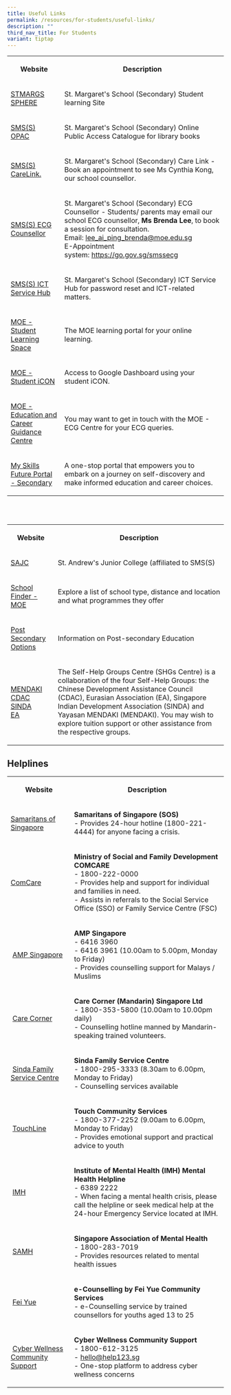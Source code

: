 ```yaml
---
title: Useful Links
permalink: /resources/for-students/useful-links/
description: ""
third_nav_title: For Students
variant: tiptap
---
```

<table style="minWidth: 50px">
<colgroup>
<col>
<col>
</colgroup>
<tbody>
<tr>
<th rowspan="1" colspan="1">
<p>Website</p>
</th>
<th rowspan="1" colspan="1">
<p>Description</p>
</th>
</tr>
<tr>
<td rowspan="1" colspan="1">
<p><a href="https://sites.google.com/moe.edu.sg/stmargssphere/home" rel="noopener noreferrer nofollow" target="_blank">STMARGS SPHERE</a>
</p>
</td>
<td rowspan="1" colspan="1">
<p>St. Margaret's School (Secondary) Student learning Site&nbsp;</p>
</td>
</tr>
<tr>
<td rowspan="1" colspan="1">
<p><a href="https://schoolibrary.moe.edu.sg/stmargaretssec" rel="noopener noreferrer nofollow" target="_blank">SMS(S) OPAC</a>&nbsp;&nbsp;</p>
</td>
<td rowspan="1" colspan="1">
<p>St. Margaret's School (Secondary) Online Public Access Catalogue for library
books&nbsp;</p>
</td>
</tr>
<tr>
<td rowspan="1" colspan="1">
<p><a href="https://go.gov.sg/SMSSCareLink." rel="noopener noreferrer nofollow" target="_blank">SMS(S) CareLink.</a>&nbsp;&nbsp;</p>
</td>
<td rowspan="1" colspan="1">
<p>St. Margaret's School (Secondary) Care Link - Book an appointment to see
Ms Cynthia Kong, our school counsellor.&nbsp;</p>
</td>
</tr>
<tr>
<td rowspan="1" colspan="1">
<p><a href="https://go.gov.sg/smssecg" rel="noopener noreferrer nofollow" target="_blank">SMS(S) ECG Counsellor</a>
</p>
</td>
<td rowspan="1" colspan="1">
<p>St. Margaret's School (Secondary) ECG Counsellor - Students/ parents may
email our school ECG counsellor, <strong>Ms Brenda Lee</strong>, to book
a session for consultation.
<br>Email:&nbsp;<a href="mailto:lee_ai_ping_brenda@moe.edu.sg" rel="noopener noreferrer nofollow" target="_blank">lee_ai_ping_brenda@moe.edu.sg</a>
<br>E-Appointment system:&nbsp;<a href="https://go.gov.sg/smssecg" rel="noopener noreferrer nofollow" target="_blank">https://go.gov.sg/smssecg</a>
</p>
</td>
</tr>
<tr>
<td rowspan="1" colspan="1">
<p><a href="https://form.gov.sg/6241170c01266700127a5b8e" rel="noopener noreferrer nofollow" target="_blank">SMS(S) ICT Service Hub</a>
</p>
</td>
<td rowspan="1" colspan="1">
<p>St. Margaret's School (Secondary) ICT Service Hub for password reset and
ICT-related matters.</p>
</td>
</tr>
<tr>
<td rowspan="1" colspan="1">
<p><a href="https://vle.learning.moe.edu.sg/login" rel="noopener noreferrer nofollow" target="_blank">MOE - Student Learning Space</a>&nbsp;</p>
</td>
<td rowspan="1" colspan="1">
<p>The MOE learning portal for your online learning.&nbsp;</p>
</td>
</tr>
<tr>
<td rowspan="1" colspan="1">
<p><a href="https://workspace.google.com/dashboard" rel="noopener noreferrer nofollow" target="_blank">MOE - Student iCON</a>
</p>
</td>
<td rowspan="1" colspan="1">
<p>Access to Google Dashboard using your student iCON.</p>
</td>
</tr>
<tr>
<td rowspan="1" colspan="1">
<p><a href="mailto:MOE_ECG@moe.gov.sg" rel="noopener noreferrer nofollow" target="_blank">MOE - Education and Career Guidance Centre</a>
</p>
</td>
<td rowspan="1" colspan="1">
<p>You may want to get in touch with the MOE - ECG Centre for your ECG queries.&nbsp;</p>
</td>
</tr>
<tr>
<td rowspan="1" colspan="1">
<p><a href="https://www.myskillsfuture.gov.sg/content/student/en/secondary.html" rel="noopener noreferrer nofollow" target="_blank">My Skills Future Portal - Secondary</a>&nbsp;&nbsp;</p>
</td>
<td rowspan="1" colspan="1">
<p>A one-stop portal that empowers you to embark on a journey on self-discovery
and make informed education and career choices.&nbsp;</p>
</td>
</tr>
</tbody>
</table>
<p>
<br>
<br>
</p>
<table style="minWidth: 50px">
<colgroup>
<col>
<col>
</colgroup>
<tbody>
<tr>
<th rowspan="1" colspan="1">
<p>Website</p>
</th>
<th rowspan="1" colspan="1">
<p>Description</p>
</th>
</tr>
<tr>
<td rowspan="1" colspan="1">
<p><a href="https://standrewsjc.moe.edu.sg/" rel="noopener noreferrer nofollow" target="_blank">SAJC</a>
</p>
</td>
<td rowspan="1" colspan="1">
<p>St. Andrew's Junior College (affiliated to SMS(S)</p>
</td>
</tr>
<tr>
<td rowspan="1" colspan="1">
<p><a href="https://www.moe.gov.sg/schoolfinder" rel="noopener noreferrer nofollow" target="_blank">School Finder - MOE</a>&nbsp;</p>
</td>
<td rowspan="1" colspan="1">
<p>Explore a list of school type, distance and location and what programmes
they offer</p>
</td>
</tr>
<tr>
<td rowspan="1" colspan="1">
<p><a href="https://www.moe.gov.sg/post-secondary" rel="noopener noreferrer nofollow" target="_blank">Post Secondary Options</a>&nbsp;&nbsp;</p>
</td>
<td rowspan="1" colspan="1">
<p>Information on Post-secondary Education &nbsp;</p>
</td>
</tr>
<tr>
<td rowspan="1" colspan="1">
<p><a href="https://www.mendaki.org.sg/" rel="noopener noreferrer nofollow" target="_blank">MENDAKI</a> 
<br><a href="https://www.cdac.org.sg/en/" rel="noopener noreferrer nofollow" target="_blank">CDAC</a>
<br><a href="https://www.sinda.org.sg/" rel="noopener noreferrer nofollow" target="_blank">SINDA</a>
<br><a href="https://www.eurasians.sg/" rel="noopener noreferrer nofollow" target="_blank">EA</a>
</p>
</td>
<td rowspan="1" colspan="1">
<p>The Self-Help Groups Centre (SHGs Centre) is a collaboration of the four
Self-Help Groups: the Chinese Development Assistance Council (CDAC), Eurasian
Association (EA), Singapore Indian Development Association (SINDA) and
Yayasan MENDAKI (MENDAKI). You may wish to explore tuition support or other
assistance from the respective groups.</p>
</td>
</tr>
</tbody>
</table>
<h2>Helplines</h2>
<table style="minWidth: 50px">
<colgroup>
<col>
<col>
</colgroup>
<tbody>
<tr>
<th rowspan="1" colspan="1">
<p>Website</p>
</th>
<th rowspan="1" colspan="1">
<p>Description</p>
</th>
</tr>
<tr>
<td rowspan="1" colspan="1">
<p><a href="https://www.sos.org.sg/" rel="noopener noreferrer nofollow" target="_blank">Samaritans of Singapore</a>&nbsp;&nbsp;</p>
</td>
<td rowspan="1" colspan="1">
<p><strong>Samaritans of Singapore (SOS)</strong> 
<br>- Provides 24-hour hotline (1800-221-4444) for anyone facing a crisis.</p>
</td>
</tr>
<tr>
<td rowspan="1" colspan="1">
<p><a href="https://www.msf.gov.sg/Comcare/Pages/default.aspx" rel="noopener noreferrer nofollow" target="_blank">ComCare</a>&nbsp;&nbsp;</p>
</td>
<td rowspan="1" colspan="1">
<p><strong>Ministry of Social and Family Development COMCARE</strong> 
<br>- 1800-222-0000
<br>- Provides help and support for individual and families in need.
<br>- Assists in referrals to the Social Service Office (SSO) or Family Service
Centre (FSC)</p>
</td>
</tr>
<tr>
<td rowspan="1" colspan="1">
<p>&nbsp;<a href="https://www.amp.org.sg/" rel="noopener noreferrer nofollow" target="_blank">AMP Singapore</a>
</p>
</td>
<td rowspan="1" colspan="1">
<p><strong>AMP Singapore</strong> 
<br>- 6416 3960
<br>- 6416 3961 (10.00am to 5.00pm, Monday to Friday)
<br>- Provides counselling support for Malays / Muslims&nbsp;</p>
</td>
</tr>
<tr>
<td rowspan="1" colspan="1">
<p>&nbsp;<a href="https://www.carecorner.org.sg/counselling-centre" rel="noopener noreferrer nofollow" target="_blank">Care Corner</a>
</p>
</td>
<td rowspan="1" colspan="1">
<p><strong>Care Corner (Mandarin) Singapore Ltd</strong> 
<br>- 1800-353-5800 (10.00am to 10.00pm daily)
<br>- Counselling hotline manned by Mandarin-speaking trained volunteers.</p>
</td>
</tr>
<tr>
<td rowspan="1" colspan="1">
<p>&nbsp;<a href="https://www.sinda.org.sg/services/assistance/" rel="noopener noreferrer nofollow" target="_blank">Sinda Family Service Centre</a>
</p>
</td>
<td rowspan="1" colspan="1">
<p><strong>Sinda Family Service Centre</strong>
<br>- 1800-295-3333 (8.30am to 6.00pm, Monday to Friday)
<br>- Counselling services available</p>
</td>
</tr>
<tr>
<td rowspan="1" colspan="1">
<p>&nbsp;<a href="https://www.touch.org.sg/" rel="noopener noreferrer nofollow" target="_blank">TouchLine</a>
</p>
</td>
<td rowspan="1" colspan="1">
<p><strong>Touch Community Services</strong>
<br>- 1800-377-2252 (9.00am to 6.00pm, Monday to Friday)
<br>- Provides emotional support and practical advice to youth</p>
</td>
</tr>
<tr>
<td rowspan="1" colspan="1">
<p>&nbsp;<a href="https://www.imh.com.sg/Pages/default.aspx" rel="noopener noreferrer nofollow" target="_blank">IMH</a>
</p>
</td>
<td rowspan="1" colspan="1">
<p><strong>Institute of Mental Health (IMH) Mental Health Helpline</strong> 
<br>- 6389 2222
<br>- When facing a mental health crisis, please call the helpline or seek
medical help at the 24-hour Emergency Service located at IMH.</p>
</td>
</tr>
<tr>
<td rowspan="1" colspan="1">
<p>&nbsp;<a href="https://www.samhealth.org.sg/" rel="noopener noreferrer nofollow" target="_blank">SAMH</a>
</p>
</td>
<td rowspan="1" colspan="1">
<p><strong>Singapore Association of Mental Health</strong> 
<br>- 1800-283-7019
<br>- Provides resources related to mental health issues</p>
</td>
</tr>
<tr>
<td rowspan="1" colspan="1">
<p>&nbsp;<a href="https://ec2.sg/" rel="noopener noreferrer nofollow" target="_blank">Fei Yue</a>
</p>
</td>
<td rowspan="1" colspan="1">
<p><strong>e-Counselling by Fei Yue Community Services</strong> 
<br>- e-Counselling service by trained counsellors for youths aged 13 to 25</p>
</td>
</tr>
<tr>
<td rowspan="1" colspan="1">
<p>&nbsp;<a href="https://www.help123.sg/" rel="noopener noreferrer nofollow" target="_blank">Cyber Wellness Community Support</a>
</p>
</td>
<td rowspan="1" colspan="1">
<p><strong>Cyber Wellness Community Support</strong> 
<br>- 1800-612-3125
<br>- <a href="mailto:hello@help123.sg" rel="noopener noreferrer nofollow" target="_blank">hello@help123.sg</a> 
<br>- One-stop platform to address cyber wellness concerns</p>
</td>
</tr>
</tbody>
</table>
<p></p>